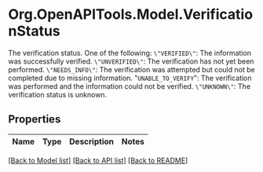 # Org.OpenAPITools.Model.VerificationStatus
The verification status. One of the following:  `\"VERIFIED\"`: The information was successfully verified.  `\"UNVERIFIED\"`: The verification has not yet been performed.  `\"NEEDS_INFO\"`: The verification was attempted but could not be completed due to missing information.  \"`UNABLE_TO_VERIFY`\": The verification was performed and the information could not be verified.  `\"UNKNOWN\"`: The verification status is unknown.

## Properties

Name | Type | Description | Notes
------------ | ------------- | ------------- | -------------

[[Back to Model list]](../README.md#documentation-for-models) [[Back to API list]](../README.md#documentation-for-api-endpoints) [[Back to README]](../README.md)

